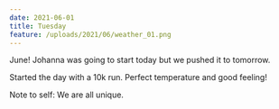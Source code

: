 ```yaml
---
date: 2021-06-01
title: Tuesday
feature: /uploads/2021/06/weather_01.png
---
```


June! Johanna was going to start today but we pushed it to tomorrow.

Started the day with a 10k run. Perfect temperature and good feeling!

Note to self: We are all unique.

